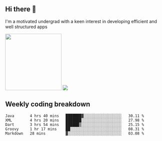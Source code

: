 ## Hi there 👋
I'm a motivated undergrad with a keen interest in developing efficient and well structured apps

<img height="180em" src="https://github-readme-stats-eight-theta.vercel.app/api/top-langs/?username=ade3l&langs_count=7&theme=cobalt&layout=compact"/>

<a href="">
  <img src="https://komarev.com/ghpvc/?username=ade3l&style=flat-square" />
</a>

## Weekly coding breakdown
<!--START_SECTION:waka-->
```text
Java       4 hrs 40 mins   ███████▓░░░░░░░░░░░░░░░░░   30.11 % 
XML        4 hrs 20 mins   ███████░░░░░░░░░░░░░░░░░░   27.98 % 
Dart       3 hrs 54 mins   ██████▒░░░░░░░░░░░░░░░░░░   25.15 % 
Groovy     1 hr 17 mins    ██░░░░░░░░░░░░░░░░░░░░░░░   08.31 % 
Markdown   28 mins         ▓░░░░░░░░░░░░░░░░░░░░░░░░   03.08 % 
```
<!--END_SECTION:waka-->
<!-- 
<img src="https://github.com/ade3l/ade3l/blob/master/codeStats.svg" alt="Alternative Text"/> -->

<!--
**ade3l/ade3l** is a ✨ _special_ ✨ repository because its `README.md` (this file) appears on your GitHub profile.

Here are some ideas to get you started:

- 🔭 I’m currently working on ... 
- 🌱 I’m currently learning ... 
- 👯 I’m looking to collaborate on ... 
- 🤔 I’m looking for help with ... 
- 💬 Ask me about ... Anything 
- 📫 How to reach me: ...
- 😄 Pronouns: ...
- ⚡ Fun fact: ...
-->
